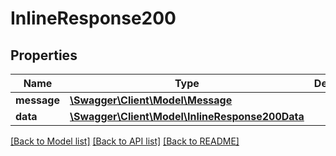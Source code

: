 # InlineResponse200

## Properties
Name | Type | Description | Notes
------------ | ------------- | ------------- | -------------
**message** | [**\Swagger\Client\Model\Message**](Message.md) |  | [optional] 
**data** | [**\Swagger\Client\Model\InlineResponse200Data**](InlineResponse200Data.md) |  | [optional] 

[[Back to Model list]](../../README.md#documentation-for-models) [[Back to API list]](../../README.md#documentation-for-api-endpoints) [[Back to README]](../../README.md)

